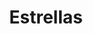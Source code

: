 ---
title: Estrellas
date: 
draft: false

# descripcion
description : Estrellas

materials: Plata 925

color: Plateado

dimensions: 1 cm

code: 01-03-0249

type: "Aros"

categories: []

price: $2.710,00

price_eftvo: $2.300,00

# Images
# first image will be shown in the product page
images:
  # - image: "images/path_to_image"
  # La ubicacion de las imagenes es imagenes/Aros/Aros.Microcubic/01-03-0249-estrellas
  - image: "./images/aros/microcubic/01-03-0249-estrellas_a.jpeg"
  - image: "./images/aros/microcubic/01-03-0249-estrellas_b.jpeg"
---